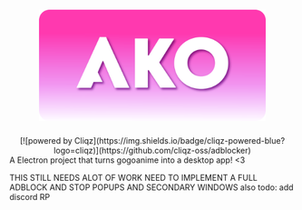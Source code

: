 
<h1 align="center"><img src="./imgs/banner.png" width="400"></h1>
<div align="center">[![powered by Cliqz](https://img.shields.io/badge/cliqz-powered-blue?logo=cliqz)](https://github.com/cliqz-oss/adblocker)</div>
A Electron project that turns gogoanime into a desktop app!  &lt;3 

THIS STILL NEEDS ALOT OF WORK NEED TO IMPLEMENT A FULL ADBLOCK AND STOP POPUPS AND SECONDARY WINDOWS
also todo: add discord RP

